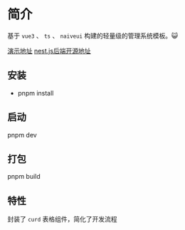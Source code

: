 # 简介

基于 `vue3` 、 `ts` 、 `naiveui` 构建的轻量级的管理系统模板。😺

[演示地址](https://wzwdream.github.io/Unusual-Admin/)
[nest.js后端开源地址](https://gitee.com/Yancy_Hill/unusual-server)

## 安装

- pnpm install

## 启动

pnpm dev

## 打包

pnpm build

## 特性

封装了 `curd` 表格组件，简化了开发流程


